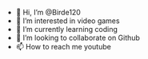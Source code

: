 - 👋 Hi, I’m @Birde120
- 👀 I’m interested in video games
- 🌱 I’m currently learning coding
- 💞️ I’m looking to collaborate on Github
- 📫 How to reach me youtube
<!---
Birde120/Birde120 is a ✨ special ✨ repository because its `README.md` (this file) appears on your GitHub profile.
You can click the Preview link to take a look at your changes.

--->

